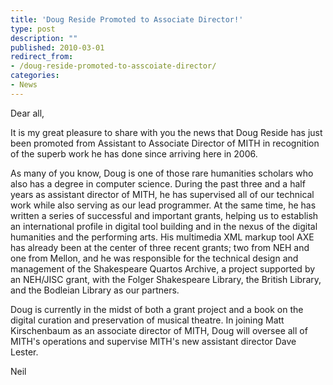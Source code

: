 ```yaml
---
title: 'Doug Reside Promoted to Associate Director!'
type: post
description: ""
published: 2010-03-01
redirect_from: 
- /doug-reside-promoted-to-asscoiate-director/
categories:
- News
---
```

Dear all,

It is my great pleasure to share with you the news that Doug Reside has just been promoted from Assistant to Associate Director of MITH in recognition of the superb work he has done since arriving here in 2006.

As many of you know, Doug is one of those rare humanities scholars who also has a degree in computer science. During the past three and a half years as assistant director of MITH, he has supervised all of our technical work while also serving as our lead programmer. At the same time, he has written a series of successful and important grants, helping us to establish an international profile in digital tool building and in the nexus of the digital humanities and the performing arts. His multimedia XML markup tool AXE has already been at the center of three recent grants; two from NEH and one from Mellon, and he was responsible for the technical design and management of the Shakespeare Quartos Archive, a project supported by an NEH/JISC grant, with the Folger Shakespeare Library, the British Library, and the Bodleian Library as our partners.

Doug is currently in the midst of both a grant project and a book on the digital curation and preservation of musical theatre. In joining Matt Kirschenbaum as an associate director of MITH, Doug will oversee all of MITH's operations and supervise MITH's new assistant director Dave Lester.

Neil
